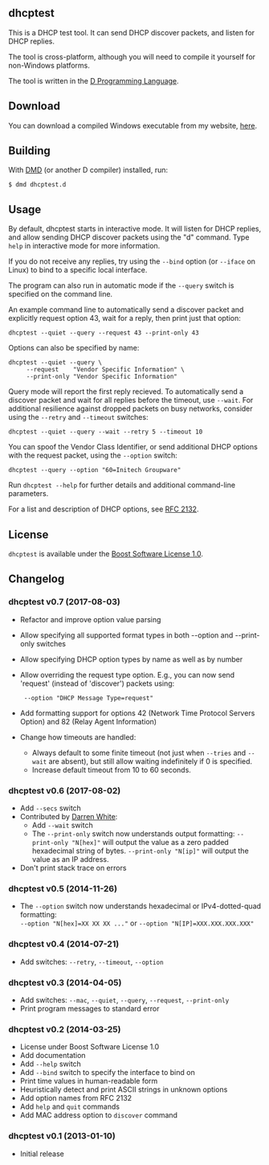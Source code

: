 ## dhcptest

This is a DHCP test tool. It can send DHCP discover packets, and listen for DHCP replies.

The tool is cross-platform, although you will need to compile it yourself for non-Windows platforms.

The tool is written in the [D Programming Language](https://dlang.org/).

## Download

You can download a compiled Windows executable from my website, [here](https://files.cy.md/dhcptest/).

## Building

With [DMD](https://dlang.org/download.html#dmd) (or another D compiler) installed, run:

```
$ dmd dhcptest.d
```

## Usage

By default, dhcptest starts in interactive mode.
It will listen for DHCP replies, and allow sending DHCP discover packets using the "d" command.
Type `help` in interactive mode for more information.

If you do not receive any replies, try using the `--bind` option (or `--iface` on Linux) to bind to a specific local interface.

The program can also run in automatic mode if the `--query` switch is specified on the command line.

An example command line to automatically send a discover packet and explicitly request option 43,
wait for a reply, then print just that option:

    dhcptest --quiet --query --request 43 --print-only 43

Options can also be specified by name:

    dhcptest --quiet --query \
         --request    "Vendor Specific Information" \
         --print-only "Vendor Specific Information"

Query mode will report the first reply recieved. To automatically send a discover packet and wait for 
all replies before the timeout, use `--wait`. For additional resilience against dropped packets on busy 
networks, consider using the `--retry` and `--timeout` switches:

    dhcptest --quiet --query --wait --retry 5 --timeout 10

You can spoof the Vendor Class Identifier, or send additional DHCP options with the request packet,
using the `--option` switch:

    dhcptest --query --option "60=Initech Groupware"

Run `dhcptest --help` for further details and additional command-line parameters.

For a list and description of DHCP options, see [RFC 2132](https://datatracker.ietf.org/doc/html/rfc2132).

## License

`dhcptest` is available under the [Boost Software License 1.0](https://www.boost.org/LICENSE_1_0.txt).

## Changelog

### dhcptest v0.7 (2017-08-03)

 * Refactor and improve option value parsing
 * Allow specifying all supported format types in both --option and
   --print-only switches
 * Allow specifying DHCP option types by name as well as by number
 * Allow overriding the request type option. E.g., you can now send
   'request' (instead of 'discover') packets using:

        --option "DHCP Message Type=request"

 * Add formatting support for options 42 (Network Time Protocol
   Servers Option) and 82 (Relay Agent Information)
 * Change how timeouts are handled:
   * Always default to some finite timeout (not just when `--tries`
     and `--wait` are absent), but still allow waiting indefinitely if
     0 is specified.
   * Increase default timeout from 10 to 60 seconds.

### dhcptest v0.6 (2017-08-02)

 * Add `--secs` switch
 * Contributed by [Darren White](https://github.com/DarrenWhite99):
     * Add `--wait` switch
     * The `--print-only` switch now understands output formatting:
       `--print-only "N[hex]"` will output the value as a zero padded hexadecimal string of bytes.
       `--print-only "N[ip]"` will output the value as an IP address.
 * Don't print stack trace on errors

### dhcptest v0.5 (2014-11-26)

 * The `--option` switch now understands hexadecimal or IPv4-dotted-quad formatting:  
   `--option "N[hex]=XX XX XX ..."` or `--option "N[IP]=XXX.XXX.XXX.XXX"`

### dhcptest v0.4 (2014-07-21)

 * Add switches: `--retry`, `--timeout`, `--option`

### dhcptest v0.3 (2014-04-05)

 * Add switches: `--mac`, `--quiet`, `--query`, `--request`, `--print-only`
 * Print program messages to standard error

### dhcptest v0.2 (2014-03-25)

 * License under Boost Software License 1.0
 * Add documentation
 * Add `--help` switch
 * Add `--bind` switch to specify the interface to bind on
 * Print time values in human-readable form
 * Heuristically detect and print ASCII strings in unknown options
 * Add option names from RFC 2132
 * Add `help` and `quit` commands
 * Add MAC address option to `discover` command

### dhcptest v0.1 (2013-01-10)

 * Initial release
